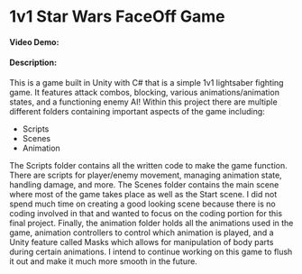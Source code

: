 # 1v1 Star Wars FaceOff Game
#### Video Demo: <URL>
#### Description: 
This is a game built in Unity with C# that is a simple 1v1 lightsaber fighting game. It features attack combos, blocking, various animations/animation states, and a functioning enemy AI!
Within this project there are multiple different folders containing important aspects of the game including:
- Scripts
- Scenes
- Animation

The Scripts folder contains all the written code to make the game function. There are scripts for player/enemy movement, managing animation state, handling damage, and more. The Scenes folder contains the main scene where most of the game takes place as well as the Start scene. I did not spend much time on creating a good looking scene because there is no coding involved in that and wanted to focus on the coding portion for this final project. Finally, the animation folder holds all the animations used in the game, animation controllers to control which animation is played, and a Unity feature called Masks which allows for manipulation of body parts during certain animations. I intend to continue working on this game to flush it out and make it much more smooth in the future. 